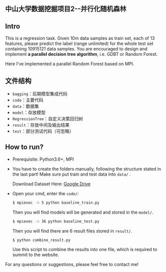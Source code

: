## 中山大学数据挖掘项目2--并行化随机森林

## Intro

This is a regression task. Given 10m data samples as train set, each of 13 features, please predict the label (range unlimited) for the whole test set containing 10915121 data samples. You are encouraged to design and implement **a parallel decision tree algorithm**, i.e. GDBT or Random Forest.



Here I've implemented a parallel Random Forest based on MPI.

## 文件结构

+ `bagging`：后期模型集成代码
+ `code`：主要代码
+ `data`：数据集
+ `model`：存放模型
+ `RegressionTree`：自定义决策回归树
+ `result`：存放中间及输出结果
+ `test`：部分测试代码（可忽略）

## How to run?

+ Prerequisite: Python3.6+, MPI

+ You have to create the folders manually, following the structure stated in the last part! Make sure put train and test data into `data/` .

  Download Dataset Here: [Google Drive](https://drive.google.com/open?id=1xQNk7vWV0hPuE08Ks1RrZmY5jEWKYMsU)

+ Open your cmd, enter the `code/`:

  ```bash
  $ mpiexec -n 5 python baseline_train.py
  ```

  Then you will find models will be generated and stored in the `model/`. 

  ```bash
  $ mpiexec -n 36 python baseline_test.py
  ```

  Then you will find there are 6 result files stored in `result/`.

  ```bash
  $ python combine_result.py
  ```

  Use this script to combine the results into one file, which is required to summit to the website.



For any questions or suggestions, please feel free to contact me!